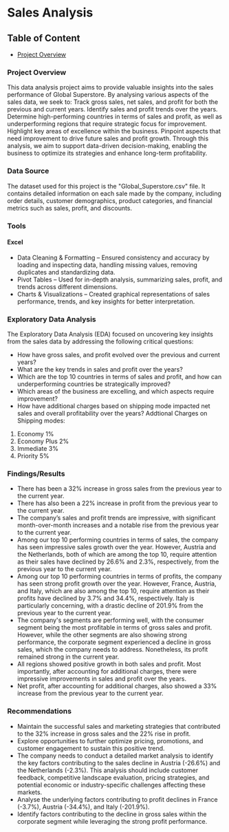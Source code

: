 # Sales Analysis

## Table of Content

- [Project Overview](#Project-Overview)

### Project Overview

 This data analysis project aims to provide valuable insights into the sales performance of Global Superstore. By analysing various aspects of the sales data, we seek to:
Track gross sales, net sales, and profit for both the previous and current years.
Identify sales and profit trends over the years.
Determine high-performing countries in terms of sales and profit, as well as underperforming regions that require strategic focus for improvement.
Highlight key areas of excellence within the business.
Pinpoint aspects that need improvement to drive future sales and profit growth.
Through this analysis, we aim to support data-driven decision-making, enabling the business to optimize its strategies and enhance long-term profitability.

### Data Source

The dataset used for this project is the "Global_Superstore.csv" file. It contains detailed information on each sale made by the company, including order details, customer demographics, product categories, and financial metrics such as sales, profit, and discounts.

### Tools
#### Excel
- Data Cleaning & Formatting – Ensured consistency and accuracy by loading and inspecting data, handling missing values, removing duplicates and standardizing data.
- Pivot Tables – Used for in-depth analysis, summarizing sales, profit, and trends across different dimensions.
- Charts & Visualizations – Created graphical representations of sales performance, trends, and key insights for better interpretation.

### Exploratory Data Analysis
The Exploratory Data Analysis (EDA) focused on uncovering key insights from the sales data by addressing the following critical questions:
-	How have gross sales, and profit evolved over the previous and current years?
-	What are the key trends in sales and profit over the years?
-	Which are the top 10 countries in terms of sales and profit, and how can underperforming countries be strategically improved?
-	Which areas of the business are excelling, and which aspects require improvement?
-	How have additional charges based on shipping mode impacted net sales and overall profitability over the years?
  Addtional Charges on Shipping modes:
  1. 	Economy	1%
  2. 	Economy Plus 2%
  3. Immediate	3%
  4. Priority	5%

### Findings/Results
- There has been a 32% increase in gross sales from the previous year to the current year.
- There has also been a 22% increase in profit from the previous year to the current year.
- The company’s sales and profit trends are impressive, with significant month-over-month increases and a notable rise from the previous year to the current year.
- Among our top 10 performing countries in terms of sales, the company has seen impressive sales growth over the year. However, Austria and the Netherlands, both of which are among the top 10, require attention as their sales have declined by 26.6% and 2.3%, respectively, from the previous year to the current year.
- Among our top 10 performing countries in terms of profits, the company has seen strong profit growth over the year. However, France, Austria, and Italy, which are also among the top 10, require attention as their profits have declined by 3.7% and 34.4%, respectively. Italy is particularly concerning, with a drastic decline of 201.9% from the previous year to the current year.
- The company's segments are performing well, with the consumer segment being the most profitable in terms of gross sales and profit. However, while the other segments are also showing strong performance, the corporate segment experienced a decline in gross sales, which the company needs to address. Nonetheless, its profit remained strong in the current year.
- All regions showed positive growth in both sales and profit. Most importantly, after accounting for additional charges, there were impressive improvements in sales and profit over the years.
- Net profit, after accounting for additional charges, also showed a 33% increase from the previous year to the current year.

### Recommendations
- Maintain the successful sales and marketing strategies that contributed to the 32% increase in gross sales and the 22% rise in profit.
- Explore opportunities to further optimize pricing, promotions, and customer engagement to sustain this positive trend.
- The company needs to conduct a detailed market analysis to identify the key factors contributing to the sales decline in Austria (-26.6%) and the Netherlands (-2.3%). This analysis should include customer feedback, competitive landscape evaluation, pricing strategies, and potential economic or industry-specific challenges affecting these markets.
- Analyse the underlying factors contributing to profit declines in France (-3.7%), Austria (-34.4%), and Italy (-201.9%).
- Identify factors contributing to the decline in gross sales within the corporate segment while leveraging the strong profit performance.
 

